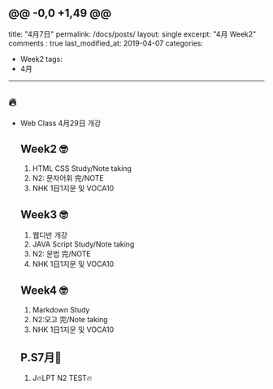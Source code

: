 @@ -0,0 +1,49 @@
---
title: "4月7日"
permalink: /docs/posts/
layout: single
excerpt: "4月 Week2"
comments : true
last_modified_at: 2019-04-07
categories:
  - Week2
tags:
  - 4月
---
## 🔥
<html>
<head>
<ul>
<li>Web Class 4月29日 개강
</head>

<body>
<h2>Week2 🤓</h2>
<ol>
<li>HTML CSS Study/Note taking</li>
<li>N2: 문자어휘 完/NOTE</li>
<li>NHK 1日1지문 및 VOCA10</li>
</ol>

<h2>Week3 🤓</h2>
<ol>
<li>웹디반 개강</li>
<li>JAVA Script Study/Note taking</li>
<li>N2: 문법 完/NOTE</li>
<li>NHK 1日1지문 및 VOCA10</li>
</ol>

<h2>Week4 🤓</h2>
<ol>
<li>Markdown Study</li>
<li>N2:모고 完/Note taking</li>
<li>NHK 1日1지문 및 VOCA10</li>
</ol>

<h2>P.S7月🚀</h2>
<ol>
<li>J🔥LPT N2 TEST🔥</li>
</ol>

</body>
</html>
